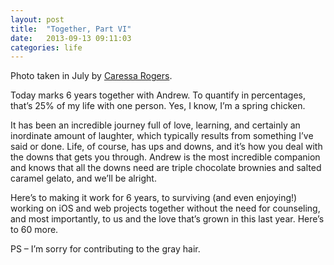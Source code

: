 ```yaml
---
layout: post
title:  "Together, Part VI"
date:   2013-09-13 09:11:03
categories: life
---
```


Photo taken in July by [Caressa Rogers](http://www.caressarogers.com).

Today marks 6 years together with Andrew. To quantify in percentages, that’s 25% of my life with one person. Yes, I know, I’m a spring chicken.

It has been an incredible journey full of love, learning, and certainly an inordinate amount of laughter, which typically results from something I’ve said or done. Life, of course, has ups and downs, and it’s how you deal with the downs that gets you through. Andrew is the most incredible companion and knows that all the downs need are triple chocolate brownies and salted caramel gelato, and we’ll be alright.

Here’s to making it work for 6 years, to surviving (and even enjoying!) working on iOS and web projects together without the need for counseling, and most importantly, to us and the love that’s grown in this last year. Here’s to 60 more.

PS – I’m sorry for contributing to the gray hair.